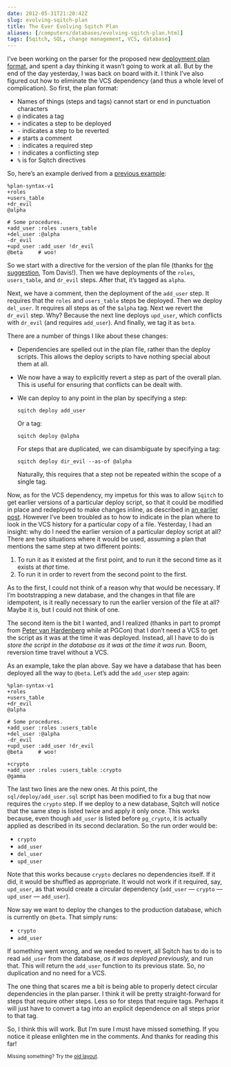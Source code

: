 ```yaml
--- 
date: 2012-05-31T21:20:42Z
slug: evolving-sqitch-plan
title: The Ever Evolving Sqitch Plan
aliases: [/computers/databases/evolving-sqitch-plan.html]
tags: [Sqitch, SQL, change management, VCS, database]
---
```


<p>I’ve been working on the parser for the proposed new <a href="/computers/databases/sqitch-plan.html">deployment plan format</a>, and spent a day thinking it wasn’t going to work at all. But by the end of the day yesterday, I was back on board with it. I think I’ve also figured out how to eliminate the VCS dependency (and thus a whole level of complication). So first, the plan format:</p>

<ul>
<li>Names of things (steps and tags) cannot start or end in punctuation characters</li>
<li><code>@</code> indicates a tag</li>
<li><code>+</code> indicates a step to be deployed</li>
<li><code>-</code> indicates a step to be reverted</li>
<li><code>#</code> starts a comment</li>
<li><code>:</code> indicates a required step</li>
<li><code>!</code> indicates a conflicting step</li>
<li><code>%</code> is for Sqitch directives</li>
</ul>


<p>So, here’s an example derived from a <a href="/computers/databases/sqitch-plan.html">previous example</a>:</p>

<pre><code>%plan-syntax-v1
+roles
+users_table
+dr_evil
@alpha

# Some procedures.
+add_user :roles :users_table
+del_user :@alpha
-dr_evil
+upd_user :add_user !dr_evil
@beta     # woo!
</code></pre>

<p>So we start with a directive for the version of the plan file (thanks for <a href="/computers/databases/sqitch-plan.html#comment-537891454">the suggestion</a>, Tom Davis!). Then we have deployments of the <code>roles</code>, <code>users_table</code>, and <code>dr_evil</code> steps. After that, it’s tagged as <code>alpha</code>.</p>

<p>Next, we have a comment, then the deployment of the <code>add_user</code> step. It requires that the <code>roles</code> and <code>users_table</code> steps be deployed. Then we deploy <code>del_user</code>. It requires all steps as of the <code>$alpha</code> tag. Next we revert the <code>dr_evil</code> step. Why? Because the next line deploys <code>upd_user</code>, which conflicts with <code>dr_evil</code> (and requires <code>add_user</code>). And finally, we tag it as <code>beta</code>.</p>

<p>There are a number of things I like about these changes:</p>

<ul>
<li><p>Dependencies are spelled out in the plan file, rather than the deploy scripts. This allows the deploy scripts to have nothing special about them at all.</p></li>
<li><p>We now have a way to explicitly revert a step as part of the overall plan. This is useful for ensuring that conflicts can be dealt with.</p></li>
<li><p>We can deploy to any point in the plan by specifying a step:</p>

<pre><code>sqitch deploy add_user
</code></pre>

<p>Or a tag:</p>

<pre><code>sqitch deploy @alpha
</code></pre>

<p>For steps that are duplicated, we can disambiguate by specifying a tag:</p>

<pre><code>sqitch deploy dir_evil --as-of @alpha
</code></pre>

<p>Naturally, this requires that a step not be repeated within the scope of a single tag.</p></li>
</ul>


<p>Now, as for the VCS dependency, my impetus for this was to allow <code>Sqitch</code> to get earlier versions of a particular deploy script, so that it could be modified in place and redeployed to make changes inline, as described in <a href="/computers/databases/sql-change-management-sans-redundancy.html">an earlier post</a>. However I’ve been troubled as to how to indicate in the plan where to look in the VCS history for a particular copy of a file. Yesterday, I had an insight: why do I need the earlier version of a particular deploy script at all? There are two situations where it would be used, assuming a plan that mentions the same step at two different points:</p>

<ol>
<li>To run it as it existed at the first point, and to run it the second time as it exists at <em>that</em> time.</li>
<li>To run it in order to revert from the second point to the first.</li>
</ol>


<p>As to the first, I could not think of a reason why that would be necessary. If I’m bootstrapping a new database, and the changes in that file are idempotent, is it really necessary to run the earlier version of the file at all? Maybe it is, but I could not think of one.</p>

<p>The second item is the bit I wanted, and I realized (thanks in part to prompt from <a href="http://www.pgcon.org/2012/schedule/speakers/244.en.html">Peter van Hardenberg</a> while at PGCon) that I don’t need a VCS to get the script as it was at the time it was deployed. Instead, all I have to do is <em>store the script in the database as it was at the time it was run.</em> Boom, reversion time travel without a VCS.</p>

<p>As an example, take the plan above. Say we have a database that has been deployed all the way to <code>@beta</code>. Let’s add the <code>add_user</code> step again:</p>

<pre><code>%plan-syntax-v1
+roles
+users_table
+dr_evil
@alpha

# Some procedures.
+add_user :roles :users_table
+del_user :@alpha
-dr_evil
+upd_user :add_user !dr_evil
@beta     # woo!

+crypto
+add_user :roles :users_table :crypto
@gamma
</code></pre>

<p>The last two lines are the new ones. At this point, the <code>sql/deploy/add_user.sql</code> script has been modified to fix a bug that now requires the <code>crypto</code> step. If we deploy to a new database, Sqitch will notice that the same step is listed twice and apply it only once. This works because, even though <code>add_user</code> is listed before <code>pg_crypto</code>, it is actually applied as described in its second declaration. So the run order would be:</p>

<ul>
<li><code>crypto</code></li>
<li><code>add_user</code></li>
<li><code>del_user</code></li>
<li><code>upd_user</code></li>
</ul>


<p>Note that this works because <code>crypto</code> declares no dependencies itself. If it did, it would be shuffled as appropriate. It would not work if it required, say, <code>upd_user</code>, as that would create a circular dependency (<code>add_user</code> — <code>crypto</code> — <code>upd_user</code> — <code>add_user</code>).</p>

<p>Now say we want to deploy the changes to the production database, which is currently on <code>@beta</code>. That simply runs:</p>

<ul>
<li><code>crypto</code></li>
<li><code>add_user</code></li>
</ul>


<p>If something went wrong, and we needed to revert, all Sqitch has to do is to read <code>add_user</code> from the database, <em>as it was deployed previously,</em> and run that. This will return the <code>add_user</code> function to its previous state. So, no duplication and no need for a VCS.</p>

<p>The one thing that scares me a bit is being able to properly detect circular dependencies in the plan parser. I think it will be pretty straight-forward for steps that require other steps. Less so for steps that require tags. Perhaps it will just have to convert a tag into an explicit dependence on all steps prior to that tag.</p>

<p>So, I think this will work. But I’m sure I must have missed something. If you notice it please enlighten me in the comments. And thanks for reading this far!</p>

<p class="past"><small>Missing something? Try the <a rel="nofollow" href="http://past.justatheory.com/computers/databases/evolving-sqitch-plan.html">old layout</a>.</small></p>


